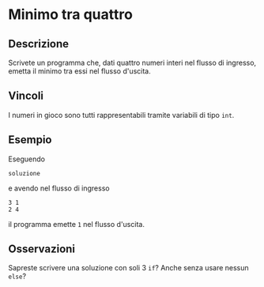 Minimo tra quattro
==================

Descrizione
-----------

Scrivete un programma che, dati quattro numeri interi nel flusso di ingresso,
emetta il minimo tra essi nel flusso d'uscita.


Vincoli
-------

I numeri in gioco sono tutti rappresentabili tramite variabili di tipo `int`.


Esempio
-------

Eseguendo

    soluzione

e avendo nel flusso di ingresso

    3 1
    2 4

il programma emette `1` nel flusso d'uscita.


Osservazioni
------------

Sapreste scrivere una soluzione con soli 3 `if`? Anche senza usare nessun
`else`?
